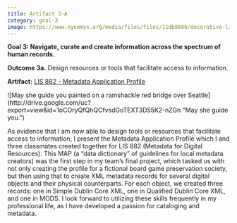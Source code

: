 ```yaml
---
title: Artifact 3-A
category: goal-3
image: https://www.nyemmys.org/media/files/files/11db8896/decorative-line-break-29.png
---
```


**Goal 3: Navigate, curate and create information across the spectrum of human records.**

**Outcome 3a.** Design resources or tools that facilitate access to information. 

**Artifact:** [LIS 882 - Metadata Application Profile](https://docs.google.com/spreadsheets/d/1276kt1I-rpxveJs60DctPkWmyRx1ICTBllpcwgRvchU/edit?usp=sharing)

<div class="image-left" markdown="1">
![May she guide you painted on a ramshackle red bridge over Seattle](http://drive.google.com/uc?export=view&id=1oCOryQfQhQCfvsdGoTEXT3D55K2-nZGn "May she guide you.")
</div>

As evidence that I am now able to design tools or resources that facilitate access to information, I present the Metadata Application Profile which I and three classmates created together for LIS 882 (Metadata for Digital Resources). This MAP (a “data dictionary” of guidelines for local metadata creators) was the first step in my team’s final project, which tasked us with not only creating the profile for a fictional board game preservation society, but then using that to create XML metadata records for several digital objects and their physical counterparts. For each object, we created three records: one in Simple Dublin Core XML, one in Qualified Dublin Core XML, and one in MODS. I look forward to utilizing these skills frequently in my professional life, as I have developed a passion for cataloging and metadata. 

